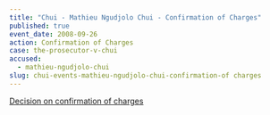 ```yaml
---
title: "Chui - Mathieu Ngudjolo Chui - Confirmation of Charges"
published: true
event_date: 2008-09-26
action: Confirmation of Charges
case: the-prosecutor-v-chui
accused:
  - mathieu-ngudjolo-chui
slug: chui-events-mathieu-ngudjolo-chui-confirmation-of charges
---
```


[Decision on confirmation of charges](http://www.icc-cpi.int/iccdocs/doc/doc571253.pdf)

